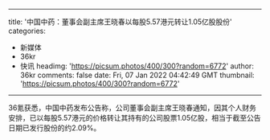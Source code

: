 
---
title: '中国中药：董事会副主席王晓春以每股5.57港元转让1.05亿股股份'
categories: 
 - 新媒体
 - 36kr
 - 快讯
headimg: 'https://picsum.photos/400/300?random=6772'
author: 36kr
comments: false
date: Fri, 07 Jan 2022 04:42:49 GMT
thumbnail: 'https://picsum.photos/400/300?random=6772'
---

<div>   
36氪获悉，中国中药发布公告称，公司董事会副主席王晓春通知，因其个人财务安排，已以每股5.57港元的价格转让其持有的公司股票1.05亿股，相当于截至公告日期已发行股份的约2.09%。  
</div>
            